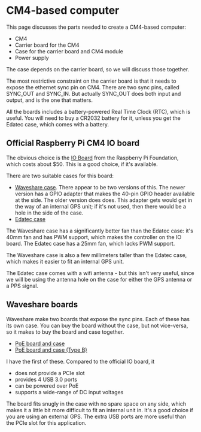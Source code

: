 # CM4-based computer

This page discusses the parts needed to create a CM4-based computer: 

* CM4
* Carrier board for the CM4
* Case for the carrier board and CM4 module
* Power supply

The case depends on the carrier board, so we will discuss those together.

The most restrictive constraint on the carrier board is that it needs to expose the ethernet sync pin on CM4. There are two sync pins, called SYNC_OUT and SYNC_IN. But actually SYNC_OUT does both input and output, and is the one that matters.

All the boards includes a battery-powered Real Time Clock (RTC), which is useful.  You will need to buy a CR2032 battery for it, unless you get the Edatec case, which comes with a battery.

## Official Raspberry Pi CM4 IO board

The obvious choice is the [IO Board](https://www.raspberrypi.com/products/compute-module-4-io-board/) from the Raspberry Pi Foundation, which costs about $50. This is a good choice, if it's available.

There are two suitable cases for this board:

* [Waveshare case](https://www.waveshare.com/product/cm4-io-board-case-a.htm). There appear to be two versions of this. The newer version has a GPIO adapter that makes the 40-pin GPIO header available at the side. The older version does does.  This adapter gets would get in the way of an internal GPS unit; if it's not used, then there would be a hole in the side of the case.
* [Edatec case](https://www.edatec.cn/en/Product/Accessories/2021/0322/101.html)

The Waveshare case has a significantly better fan than the Edatec case: it's 40mm fan and has PWM support, which makes the controller on the IO board. The Edatec case has a 25mm fan, which lacks PWM support.

The Waveshare case is also a few millimeters taller than the Edatec case, which makes it easier to fit an internal GPS unit.

The Edatec case comes with a wifi antenna - but this isn't very useful, since we will be using the antenna hole on the case
for either the GPS antenna or a PPS signal.

## Waveshare boards

Waveshare make two boards that expose the sync pins. Each of these has its own case. You can buy the board without the case, but not vice-versa, so it makes to buy the board and case together.

* [PoE board and case](https://www.waveshare.com/product/cm4-io-poe-box-a.htm)
* [PoE board and case (Type B)](https://www.waveshare.com/product/cm4-io-poe-box-b.htm)

I have the first of these. Compared to the official IO board, it

- does not provide a PCIe slot
- provides 4 USB 3.0 ports
- can be powered over PoE
- supports a wide-range of DC input voltages

The board fits snugly in the case with no spare space on any side, which makes it a little bit more difficult to fit an internal unit in.  It's a good choice if you are using an external GPS. The extra USB ports are more useful than the PCIe slot for this application.

